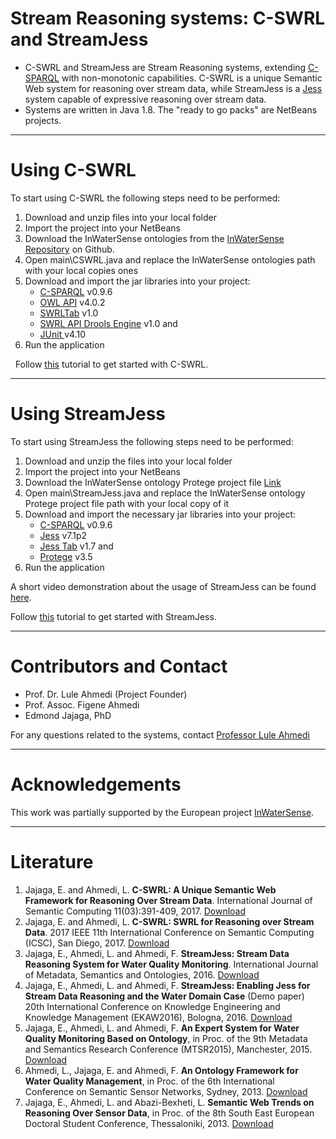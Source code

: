 # Stream Reasoning systems: C-SWRL and StreamJess
<p>
    <ul>
      <li>C-SWRL and StreamJess are Stream Reasoning systems, extending <a href="http://streamreasoning.org/resources/c-sparql">C-SPARQL</a> with non-monotonic capabilities. C-SWRL is a unique Semantic Web system for reasoning over stream data, while StreamJess is a <a href="http://www.jessrules.com/">Jess</a> system capable of expressive reasoning over stream data.
      <li>
        Systems are written in Java 1.8. The &quot;ready to go packs&quot; are NetBeans projects.
      </li>
      </li>
    </ul>
</p>
<hr/>

<h1><a name="usC">Using C-SWRL</a></h1>
       <p>
            To start using C-SWRL the following steps need to be performed:
       </p>
       <ol>
            <li>Download and unzip files into your local folder</li>
            <li>Import the project into your NetBeans</li>
            <li>Download the InWaterSense ontologies from the <a href="https://github.com/lule-ahmedi/InWaterSense">InWaterSense Repository</a> on Github.</li>
            <li>Open main\CSWRL.java and replace the InWaterSense ontologies path with your local copies ones</li>
            <li>Download and import the jar libraries into your project: 
                <ul>
                    <li><a href="http://streamreasoning.org/resources/c-sparql">C-SPARQL</a> v0.9.6</li>
                    <li><a href="http://owlapi.sourceforge.net/">OWL API</a> v4.0.2</li>
                    <li><a href="https://github.com/protegeproject/swrltab">SWRLTab</a> v1.0</li>
                    <li><a href="https://github.com/protegeproject/swrlapi-drools-engine">SWRL API Drools Engine</a> v1.0 and</li>
                    <li><a href="http://junit.org/junit4/">JUnit </a> v4.10</li>
                </ul>
            </li>
            <li>Run the application</li>
        </ol>
        <p>
            &nbsp;
            Follow <a href="tutorials/CSWRL-guide.pdf">this</a> tutorial to get started with C-SWRL.</p>
        <hr />
        <h1><a name="usS">Using StreamJess</a></h1>
        <p>
            To start using StreamJess the following steps need to be performed:
        </p>
        <ol>
            <li>Download and unzip the files into your local folder</li>
            <li>Import the project into your NetBeans</li>
            <li>Download the InWaterSense ontology Protege project file <a href="http://inwatersense.uni-pr.edu/ontologies/inws-all3ontologies.owl">Link</a></li>
            <li>Open main\StreamJess.java and replace the InWaterSense ontology Protege project file path with your local copy of it</li>
            <li>Download and import the necessary jar libraries into your project: 
                <ul>
                    <li><a href="http://streamreasoning.org/resources/c-sparql">C-SPARQL</a> v0.9.6</li>
                    <li><a href="http://www.jessrules.com/">Jess</a> v7.1p2</li>
                    <li><a href="http://www.jessrules.com/jesswiki/view?JessTab">Jess Tab</a> v1.7 and</li>
                    <li><a href="http://protege.stanford.edu/">Protege</a> v3.5</li>
                </ul>
            </li>
            <li>Run the application</li>
        </ol>
        <p>A short video demonstration about the usage of StreamJess can be found <a href="http://inwatersense.uni-pr.edu/streamjess/demo.html">here</a>.</p>
        <p>
            Follow <a href="tutorials/StreamJess-guide.pdf">this</a> tutorial to get started with StreamJess.</p>
        <hr />

  <h1><a name="sup">Contributors and Contact</a></h1>
      <p>
	<ul>
		<li>Prof. Dr. Lule Ahmedi (Project Founder)</li>
		<li>Prof. Assoc. Figene Ahmedi</li>
		<li>Edmond Jajaga, PhD</li>
	</ul>
	<p>For any questions related to the systems, contact <a href="mailto:lule.ahmedi@uni-pr.edu?subject=StreamReasoning">Professor Lule Ahmedi</a></p>

<hr />
      <h1><a name="sup">Acknowledgements</a></h1>
        <p>
            This work was partially supported by the European project <a href="http://inwatersense.uni-pr.edu/">InWaterSense</a>.
        </p>
        <hr />
        <h1><a name="lit">Literature</a></h1>
        <ol>
		<li>Jajaga, E. and Ahmedi, L. 
                    <strong>C-SWRL: A Unique Semantic Web Framework for Reasoning Over Stream Data</strong>. 
                    International Journal of Semantic Computing 11(03):391-409, 2017. 
                <a href="https://www.worldscientific.com/doi/abs/10.1142/S1793351X17400165">Download</a></li>
            <li>Jajaga, E. and Ahmedi, L. 
                    <strong>C-SWRL: SWRL for Reasoning over Stream Data</strong>. 
                    2017 IEEE 11th International Conference on Semantic Computing (ICSC), San Diego, 2017. 
                <a href="https://ieeexplore.ieee.org/document/7889569/">Download</a></li>
            <li>Jajaga, E., Ahmedi, L. and Ahmedi, F. 
                    <strong>StreamJess: Stream Data Reasoning System for Water Quality Monitoring</strong>. 
                    International Journal of Metadata, Semantics and Ontologies, 2016. 
                <a href="https://www.inderscienceonline.com/doi/abs/10.1504/IJMSO.2016.083507">Download</a></li>
            <li>Jajaga, E., Ahmedi, L. and Ahmedi, F. <strong>StreamJess: Enabling Jess for Stream Data Reasoning and the Water Domain Case</strong>
                (Demo paper) 20th International Conference on Knowledge Engineering and Knowledge Management (EKAW2016), Bologna, 2016.
                <a href="http://luleahmedi.uni-pr.edu/docs/pubs/StreamJessDemoPaper2016.pdf">Download</a>
            </li>

  <li>Jajaga, E., Ahmedi, L. and Ahmedi, F. <strong>An Expert System for Water Quality Monitoring Based on Ontology</strong>, 
                  in Proc. of the 9th Metadata and Semantics Research Conference (MTSR2015), Manchester, 2015.
                <a href="http://luleahmedi.uni-pr.edu/docs/pubs/ExpertSys2015.pdf">Download</a>
            </li>

  <li>Ahmedi, L., Jajaga, E. and Ahmedi, F. <strong>An Ontology Framework for Water Quality Management</strong>,
              in Proc. of the 6th International Conference on Semantic Sensor Networks, Sydney, 2013.
                <a href="http://ceur-ws.org/Vol-1063/paper3.pdf">Download</a>
            </li>
  <li>Jajaga, E., Ahmedi, L. and Abazi-Bexheti, L.
                    <strong>Semantic Web Trends on Reasoning Over Sensor Data</strong>, 
                    in Proc. of the 8th South East European Doctoral Student Conference, Thessaloniki, 2013.
                <a href="https://www.researchgate.net/publication/255719059_Semantic_Web_Trends_on_Reasoning_Over_Sensor_Data">Download</a>
            </li>
        </ol>
    </div>
</body>
</html>
